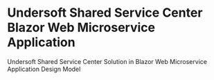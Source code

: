 # Undersoft Shared Service Center Blazor Web Microservice Application
Undersoft Shared Service Center Solution in Blazor Web Microservice Application Design Model
